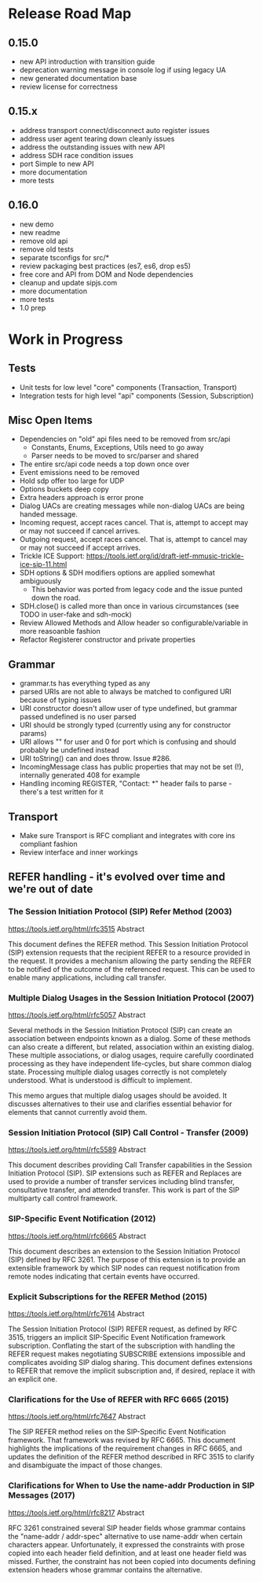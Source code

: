 
# Release Road Map

## 0.15.0
- new API introduction with transition guide
- deprecation warning message in console log if using legacy UA
- new generated documentation base
- review license for correctness

## 0.15.x
- address transport connect/disconnect auto register issues
- address user agent tearing down cleanly issues
- address the outstanding issues with new API
- address SDH race condition issues
- port Simple to new API
- more documentation
- more tests

## 0.16.0
- new demo
- new readme
- remove old api
- remove old tests
- separate tsconfigs for src/*
- review packaging best practices (es7, es6, drop es5)
- free core and API from DOM and Node dependencies
- cleanup and update sipjs.com
- more documentation
- more tests
- 1.0 prep

# Work in Progress

## Tests
- Unit tests for low level "core" components (Transaction, Transport)
- Integration tests for high level "api" components (Session, Subscription)

## Misc Open Items
- Dependencies on "old" api files need to be removed from src/api
  - Constants, Enums, Exceptions, Utils need to go away
  - Parser needs to be moved to src/parser and shared
- The entire src/api code needs a top down once over
- Event emissions need to be removed
- Hold sdp offer too large for UDP
- Options buckets deep copy
- Extra headers approach is error prone
- Dialog UACs are creating messages while non-dialog UACs are being handed message.
- Incoming request, accept races cancel. That is, attempt to accept may or may not succeed if cancel arrives.
- Outgoing request, accept races cancel. That is, attempt to cancel may or may not succeed if accept arrives.
- Trickle ICE Support: https://tools.ietf.org/id/draft-ietf-mmusic-trickle-ice-sip-11.html
- SDH options & SDH modifiers options are applied somewhat ambiguously
  - This behavior was ported from legacy code and the issue punted down the road.
- SDH.close() is called more than once in various circumstances (see TODO in user-fake and sdh-mock)
- Review Allowed Methods and Allow header so configurable/variable in more reasoanble fashion
- Refactor Registerer constructor and private properties

## Grammar
- grammar.ts has everything typed as any
- parsed URIs are not able to always be matched to configured URI because of typing issues
- URI constructor doesn't allow user of type undefined, but grammar passed undefined is no user parsed
- URI should be strongly typed (currently using any for constructor params)
- URI allows "" for user and 0 for port which is confusing and should probably be undefined instead
- URI toString() can and does throw. Issue #286.
- IncomingMessage class has public properties that may not be set (!), internally generated 408 for example
- Handling incoming REGISTER, "Contact: *" header fails to parse - there's a test written for it

## Transport
- Make sure Transport is RFC compliant and integrates with core ins compliant fashion
- Review interface and inner workings

## REFER handling - it's evolved over time and we're out of date

### The Session Initiation Protocol (SIP) Refer Method (2003)
https://tools.ietf.org/html/rfc3515
Abstract

   This document defines the REFER method.  This Session Initiation
   Protocol (SIP) extension requests that the recipient REFER to a
   resource provided in the request.  It provides a mechanism allowing
   the party sending the REFER to be notified of the outcome of the
   referenced request.  This can be used to enable many applications,
   including call transfer.

### Multiple Dialog Usages in the Session Initiation Protocol (2007)
https://tools.ietf.org/html/rfc5057
Abstract

   Several methods in the Session Initiation Protocol (SIP) can create
   an association between endpoints known as a dialog.  Some of these
   methods can also create a different, but related, association within
   an existing dialog.  These multiple associations, or dialog usages,
   require carefully coordinated processing as they have independent
   life-cycles, but share common dialog state.  Processing multiple
   dialog usages correctly is not completely understood.  What is
   understood is difficult to implement.

   This memo argues that multiple dialog usages should be avoided.  It
   discusses alternatives to their use and clarifies essential behavior
   for elements that cannot currently avoid them.

### Session Initiation Protocol (SIP) Call Control - Transfer (2009)
https://tools.ietf.org/html/rfc5589
Abstract

   This document describes providing Call Transfer capabilities in the
   Session Initiation Protocol (SIP).  SIP extensions such as REFER and
   Replaces are used to provide a number of transfer services including
   blind transfer, consultative transfer, and attended transfer.  This
   work is part of the SIP multiparty call control framework.

### SIP-Specific Event Notification (2012)
https://tools.ietf.org/html/rfc6665
Abstract

   This document describes an extension to the Session Initiation
   Protocol (SIP) defined by RFC 3261.  The purpose of this extension is
   to provide an extensible framework by which SIP nodes can request
   notification from remote nodes indicating that certain events have
   occurred.

### Explicit Subscriptions for the REFER Method (2015)
https://tools.ietf.org/html/rfc7614
Abstract

   The Session Initiation Protocol (SIP) REFER request, as defined by
   RFC 3515, triggers an implicit SIP-Specific Event Notification
   framework subscription.  Conflating the start of the subscription
   with handling the REFER request makes negotiating SUBSCRIBE
   extensions impossible and complicates avoiding SIP dialog sharing.
   This document defines extensions to REFER that remove the implicit
   subscription and, if desired, replace it with an explicit one.

### Clarifications for the Use of REFER with RFC 6665 (2015)
https://tools.ietf.org/html/rfc7647
Abstract

   The SIP REFER method relies on the SIP-Specific Event Notification
   framework.  That framework was revised by RFC 6665.  This document
   highlights the implications of the requirement changes in RFC 6665,
   and updates the definition of the REFER method described in RFC 3515
   to clarify and disambiguate the impact of those changes.

### Clarifications for When to Use the name-addr Production in SIP Messages (2017)
https://tools.ietf.org/html/rfc8217
Abstract

   RFC 3261 constrained several SIP header fields whose grammar contains
   the "name-addr / addr-spec" alternative to use name-addr when certain
   characters appear.  Unfortunately, it expressed the constraints with
   prose copied into each header field definition, and at least one
   header field was missed.  Further, the constraint has not been copied
   into documents defining extension headers whose grammar contains the
   alternative.

